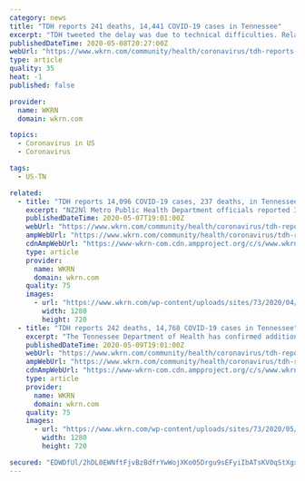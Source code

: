 ```yaml
---
category: news
title: "TDH reports 241 deaths, 14,441 COVID-19 cases in Tennessee"
excerpt: "TDH tweeted the delay was due to technical difficulties. Related – COVID-19 cases in Tennessee: Why are agencies reporting different totals? Metro Public Health Department officials reported 3,460 cases of COVID-19 in Davidson County on Friday morning."
publishedDateTime: 2020-05-08T20:27:00Z
webUrl: "https://www.wkrn.com/community/health/coronavirus/tdh-reports-241-deaths-14441-covid-19-cases-in-tennessee/"
type: article
quality: 35
heat: -1
published: false

provider:
  name: WKRN
  domain: wkrn.com

topics:
  - Coronavirus in US
  - Coronavirus

tags:
  - US-TN

related:
  - title: "TDH reports 14,096 COVID-19 cases, 237 deaths, in Tennessee"
    excerpt: "NZ2Nl Metro Public Health Department officials reported 3,432 cases of COVID-19 in Davidson County on Thursday morning. Also on Thursday morning, Nashville Mayor John Cooper announced Phase One of the city’s four-phase plan to reopen will begin on Monday,"
    publishedDateTime: 2020-05-07T19:01:00Z
    webUrl: "https://www.wkrn.com/community/health/coronavirus/tdh-reports-14096-covid-19-cases-237-deaths-in-tennessee/"
    ampWebUrl: "https://www.wkrn.com/community/health/coronavirus/tdh-reports-14096-covid-19-cases-237-deaths-in-tennessee/amp/"
    cdnAmpWebUrl: "https://www-wkrn-com.cdn.ampproject.org/c/s/www.wkrn.com/community/health/coronavirus/tdh-reports-14096-covid-19-cases-237-deaths-in-tennessee/amp/"
    type: article
    provider:
      name: WKRN
      domain: wkrn.com
    quality: 75
    images:
      - url: "https://www.wkrn.com/wp-content/uploads/sites/73/2020/04/COVID_19_WEB_640x360_16.png?w=640&h=360&crop=1&resize=1280,720"
        width: 1280
        height: 720
  - title: "TDH reports 242 deaths, 14,768 COVID-19 cases in Tennessee"
    excerpt: "The Tennessee Department of Health has confirmed additional cases of COVID-19 across the state on Saturday, May 9.. Questions or need assistance? Call the Public Information Line at (833) 556-2476. pic."
    publishedDateTime: 2020-05-09T19:01:00Z
    webUrl: "https://www.wkrn.com/community/health/coronavirus/tdh-reports-242-deaths-14768-covid-19-cases-in-tennessee/"
    ampWebUrl: "https://www.wkrn.com/community/health/coronavirus/tdh-reports-242-deaths-14768-covid-19-cases-in-tennessee/amp/"
    cdnAmpWebUrl: "https://www-wkrn-com.cdn.ampproject.org/c/s/www.wkrn.com/community/health/coronavirus/tdh-reports-242-deaths-14768-covid-19-cases-in-tennessee/amp/"
    type: article
    provider:
      name: WKRN
      domain: wkrn.com
    quality: 75
    images:
      - url: "https://www.wkrn.com/wp-content/uploads/sites/73/2020/05/COVID_19_WEB_640x360_15.png?w=640&h=360&crop=1&resize=1280,720"
        width: 1280
        height: 720

secured: "EDWDfUl/2hDL0EWNftFjvBzBdfrYwWojXKo05Drgu9sEFyiIbATsKV0qStXgxOf3YWnPSQJBjariTjUfuIdVwUxhreKmB5PETFkeD33IHoD5MmwRfWaLNax241AGmnQBaxrdy/G/pmBmQxx5cEviHdS22f4v6n559VTHqaw2ALpVqL8B3j25dVHEuIETqmrmVZYRMQ2k4wmcc/bSPK9PXBK1O9020frBjLypE5C7NgRSGTkNy2byJJCPGB2dyTtXo/iLm+WygDVq8JlaBfEWnTDWfaOYkbXc8KdxsVE3FQ9O7q9g8Z/PQV7ADx0MDOybpCRLDzQKp8f9jqHJIvoZUJmnwO0nvGRmWpdXX1Ivo+CwOKU0bfq/gzVMu868w/3uWmfuRf/2wvzjszteq6G2Luto8OgG29ZyQ+TTA6GzaMq3yokKZxpOxxRK4H1BD0RwK47lxu+IV30vBZqS5EXMcD6LmBHQiiXz9TidLOQIR/s=;qcaSz7etneqJkitPhi88xw=="
---
```


